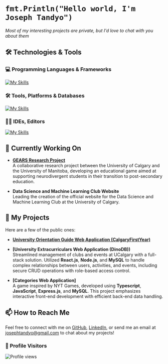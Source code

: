 # `fmt.Println("Hello world, I'm Joseph Tandyo")`

_Most of my interesting projects are private, but I'd love to chat with you about them_

## 🛠️ Technologies & Tools

### 💻 Programming Languages & Frameworks
[![My Skills](https://skillicons.dev/icons?i=js,html,css,c,cs,cpp,ts,express,nextjs,nodejs,react,tailwind,bootstrap,java,py,haskell,discordjs,bots)](https://skillicons.dev)

### 🛠️ Tools, Platforms & Databases
[![My Skills](https://skillicons.dev/icons?i=git,github,linux,mongodb,mysql,postman,vercel,raspberrypi,cloudflare,npm,bash)](https://skillicons.dev)

### 🧑‍💻 IDEs, Editors
[![My Skills](https://skillicons.dev/icons?i=eclipse,idea,pycharm,vscode,replit)](https://skillicons.dev)

## 🔧 Currently Working On

- **<a href="https://sites.google.com/view/gears-game/" target="_blank">GEARS Research Project</a>**  
  A collaborative research project between the University of Calgary and the University of Manitoba, developing an educational game aimed at supporting neurodivergent students in their transition to post-secondary education.

- **Data Science and Machine Learning Club Website**  
  Leading the creation of the official website for the Data Science and Machine Learning Club at the University of Calgary.

## 🚀 My Projects

Here are a few of the public ones:

- **<a href="https://www.calgaryfirstyear.com/" target="_blank">University Orientation Guide Web Application (CalgaryFirstYear)</a>**

- **[University Extracurriculars Web Application (DinoDB))**  
  Streamlined management of clubs and events at UCalgary with a full-stack solution. Utilized **React.js**, **Node.js**, and **MySQL** to handle complex relationships between users, activities, and events, including secure CRUD operations with role-based access control.

- **[Categories Web Application]**  
  A game inspired by NYT Games, developed using **Typescript**, **JavaScript**, **Express.js**, and **MySQL**. This project emphasizes interactive front-end development with efficient back-end data handling.

## 📫 How to Reach Me

Feel free to connect with me on [GitHub](https://github.com/your-github-username), [LinkedIn](https://linkedin.com/in/your-profile), or send me an email at [josephtandyo@gmail.com](mailto:josephtandyo@gmail.com) to chat about my projects!

### 👀 Profile Visitors
![Profile views](https://komarev.com/ghpvc/?username=your-github-username&style=flat-square)

<!--
**josephtandyo/josephtandyo** is a ✨ _special_ ✨ repository because its `README.md` (this file) appears on your GitHub profile.

Here are some ideas to get you started:

- 🔭 I’m currently working on ...
- 🌱 I’m currently learning ...
- 👯 I’m looking to collaborate on ...
- 🤔 I’m looking for help with ...
- 💬 Ask me about ...
- 📫 How to reach me: ...
- 😄 Pronouns: ...
- ⚡ Fun fact: ...
-->

